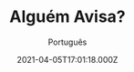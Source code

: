 ---
id: 'd641ab26-f212-4a9f-a2fe-761653da0578'
type: 'movie' # Filme, Série, Anime
title: "Alguém Avisa?"
synopsis: ["Uma jovem tem um plano para propor casamento à sua namorada na festa de Natal da família, mas descobre que sua parceira ainda não se assumiu perante seus pais conservadores.",
]
originalTitle: "Happiest Season"
date: '2021-04-05T17:01:18.000Z'
update: '2021-04-05T17:01:18.000Z'
releaseDate: '2020-11-26T03:00:00.000Z'
imdb:
  rating: '6.6' # 8.5
  id: '' # tt0470752
duration: '1h 42 Min'
trailer:
  urls: [
    'h58HkQV1gHY',
  ]
tags: ['1080p']
genre: ['Comédia', 'Drama', 'Romance'] #
quality: 'WEB-DL' # BluRay, WEB-DL, HDTV, WEB-DL4K, WEB-DLe
format: 'Mkv' # MKV, MP4, TS
audio: 'Português, Inglês' # Dublado, Legendado, Dual Audio, Dub & Leg
subtitle: 'Português' # Português, inglês,
size: '5.65 GB' # 4.8 GB
audioQuality: 10
videoQuality: 10
directors: []
#  - name: 'Lana Wachowski'
#    image: ''
#  - name: 'Lilly Wachowski'
#    image: ''
cast: []
#  - name: 'Keanu Reeves'
#    image: ''
#    characterName: 'Neo'
writers: []
#  - name: ''
#    image: ''
maturityRating:
  age: '' # L , 10, 12, 14, 16, 18
  topics: [''] # Violence, Illegal drugs, Inappropriate Language, Legal Drugs, Sexual Content, Extreme Violence
###########################################
download:
  
  - url: 'magnet:?xt=urn:btih:581a3de330beb1790a301d2f9916547389a30fee&dn=LAPUMiA.Org%20-%20Alguem.Avisa.2020.1080p.AMZN.WEB-DL.DDP5.1.H.264.DUAL-TDF&tr=udp%3a%2f%2ftracker.opentrackr.org%3a1337%2fannounce&tr=udp%3a%2f%2ftracker.openbittorrent.com%3a80%2fannounce&tr=udp%3a%2f%2ftracker.trackerfix.com%3a80%2fannounce&tr=udp%3a%2f%2ftracker.coppersurfer.tk%3a6969%2fannounce&tr=udp%3a%2f%2ftracker.leechers-paradise.org%3a6969%2fannounce&tr=udp%3a%2f%2feddie4.nl%3a6969%2fannounce&tr=udp%3a%2f%2fp4p.arenabg.com%3a1337%2fannounce&tr=udp%3a%2f%2fexplodie.org%3a6969%2fannounce&tr=udp%3a%2f%2fzer0day.ch%3a1337%2fannounce'
    resolution: '1080p' # 720p, 1080p, 4K,
    audio: 'Dual Áudio' # Dublado, Legendado, Dual Audio
    size: '' # 4.8 GB
    quality: '' # BluRay, WEB-DL
    format: '' # MKV
images:
  cover: '/assets/movies/alguem-avisa.jpg'
  background: '/assets/movies/'
---